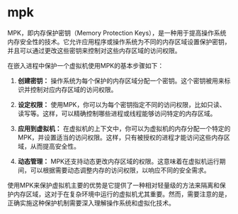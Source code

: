# mpk

MPK，即内存保护密钥（Memory Protection Keys），是一种用于提高操作系统内存安全性的技术。它允许应用程序或操作系统为不同的内存区域设置保护密钥，并且可以通过更改这些密钥来控制对这些内存区域的访问权限。

在嵌入进程中保护一个虚拟机使用MPK的基本步骤如下：

1. **创建密钥：** 操作系统为每个保护的内存区域分配一个密钥。这个密钥被用来标识并控制对应内存区域的访问权限。

2. **设定权限：** 使用MPK，你可以为每个密钥指定不同的访问权限，比如只读、读写等。这样，可以精确控制哪些进程或线程能够访问特定的内存区域。

3. **应用到虚拟机：** 在虚拟机的上下文中，你可以为虚拟机的内存分配一个特定的MPK，并设置适当的访问权限。这样，只有被授权的进程才能访问这些内存区域，从而提高安全性。

4. **动态管理：** MPK还支持动态更改内存区域的权限。这意味着在虚拟机运行期间，可以根据需要动态调整内存的访问权限，以响应不同的安全需求。

使用MPK来保护虚拟机主要的优势是它提供了一种相对轻量级的方法来隔离和保护内存区域，这对于在复杂环境中运行的虚拟机尤其重要。然而，需要注意的是，正确实施这种保护机制需要深入理解操作系统和虚拟化技术。
